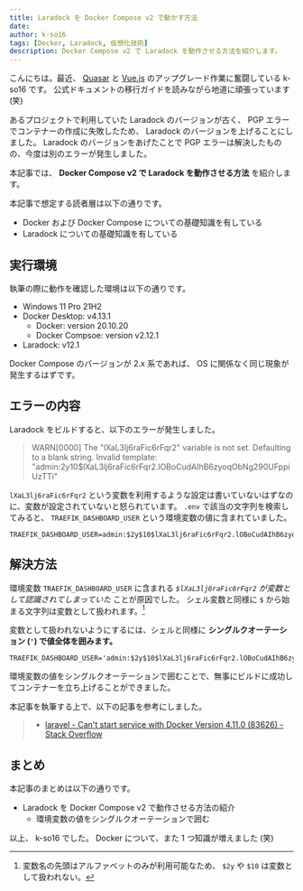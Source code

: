```yaml
---
title: Laradock を Docker Compose v2 で動かす方法
date: 
author: k-so16
tags: [Docker, Laradock, 仮想化技術]
description: Docker Compose v2 で Laradock を動作させる方法を紹介します。
---
```


こんにちは。最近、 [Quasar](https://quasar.dev/) と [Vue.js](https://vuejs.org/) のアップグレード作業に奮闘している k-so16 です。
公式ドキュメントの移行ガイドを読みながら地道に頑張っています (笑)

あるプロジェクトで利用していた Laradock のバージョンが古く、 PGP エラーでコンテナーの作成に失敗したため、 Laradock のバージョンを上げることにしました。
Laradock のバージョンをあげたことで PGP エラーは解決したものの、今度は別のエラーが発生しました。

本記事では、 **Docker Compose v2 で Laradock を動作させる方法** を紹介します。

本記事で想定する読者層は以下の通りです。

- Docker および Docker Compose についての基礎知識を有している
- Laradock についての基礎知識を有している

## 実行環境

執筆の際に動作を確認した環境は以下の通りです。

- Windows 11 Pro 21H2
- Docker Desktop: v4.13.1
    - Docker: version 20.10.20
    - Docker Compsoe: version v2.12.1
- Laradock: v12.1

Docker Compose のバージョンが 2.x 系であれば、 OS に関係なく同じ現象が発生するはずです。

## エラーの内容

Laradock をビルドすると、以下のエラーが発生しました。

> WARN[0000] The "lXaL3lj6raFic6rFqr2" variable is not set. Defaulting to a blank string.
> Invalid template: "admin:$2y$10$lXaL3lj6raFic6rFqr2.lOBoCudAIhB6zyoqObNg290UFppiUzTTi"

`lXaL3lj6raFic6rFqr2` という変数を利用するような設定は書いていないはずなのに、変数が設定されていないと怒られています。
`.env` で該当の文字列を検索してみると、 `TRAEFIK_DASHBOARD_USER` という環境変数の値に含まれていました。

```bash:title=.env
TRAEFIK_DASHBOARD_USER=admin:$2y$10$lXaL3lj6raFic6rFqr2.lOBoCudAIhB6zyoqObNg290UFppiUzTTi
```

## 解決方法

環境変数 `TRAEFIK_DASHBOARD_USER` に含まれる *`$lXaL3lj6raFic6rFqr2` が変数として認識されてしまっていた* ことが原因でした。
シェル変数と同様に `$` から始まる文字列は変数として扱われます。[^1]

変数として扱われないようにするには、シェルと同様に **シングルクオーテーション (`'`) で値全体を囲みます。**

```bash:title=.env
TRAEFIK_DASHBOARD_USER='admin:$2y$10$lXaL3lj6raFic6rFqr2.lOBoCudAIhB6zyoqObNg290UFppiUzTTi'
```

環境変数の値をシングルクオーテーションで囲むことで、無事にビルドに成功してコンテナーを立ち上げることができました。

本記事を執筆する上で、以下の記事を参考にしました。

> - [laravel - Can&#39;t start service with Docker Version 4.11.0 (83626) - Stack Overflow](https://stackoverflow.com/questions/73229946/cant-start-service-with-docker-version-4-11-0-83626)

## まとめ

本記事のまとめは以下の通りです。

- Laradock を Docker Compose v2 で動作させる方法の紹介
    - 環境変数の値をシングルクオーテーションで囲む

以上、 k-so16 でした。
Docker について、また 1 つ知識が増えました (笑)

[^1]: 変数名の先頭はアルファベットのみが利用可能なため、 `$2y` や `$10` は変数として扱われない。
